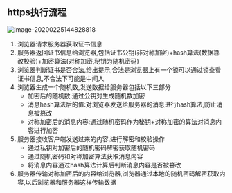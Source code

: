 ## https执行流程

![image-20200225144828818](https://note.youdao.com/yws/public/resource/0913f7b1edd0a739cddfc0fb16cfac5b/xmlnote/F12CF5A5D6964C50B8A5281E882DC6F6/9193)

1. 浏览器请求服务器获取证书信息
2. 服务器返回证书信息给浏览器,包括证书公钥(非对称加密)+hash算法(数据篡改校验)+加密算法(对称加密,秘钥为随机密码)
3. 浏览器判断证书是否合法,给出提示,合法是浏览器上有一个锁可以通过锁查看证书信息,不合法下可能是中间人
4. 浏览器生成一个随机数,发送数据给服务器包括以下三部分
   - 加密后的随机数:通过公钥对生成随机数加密
   - 消息hash算法后的值:对浏览器发送给服务器的消息进行hash算法,防止消息被篡改
   - 对称加密后的消息内容:通过随机密码作为秘钥+对称加密的算法对消息内容进行加密
5. 服务器接收客户端发送过来的内容,进行解密和校验操作
   - 通过私钥对加密后的随机密码解密获取随机密码
   - 通过随机密码和对称加密算法获取消息内容
   - 将消息内容通过hash算法计算后判断消息内容是否被篡改
6. 服务器传输对称加密后的内容给浏览器,浏览器通过本地的随机密码解密获取内容,以后浏览器和服务器这样传输数据